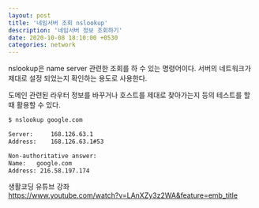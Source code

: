 ```yaml
---
layout: post
title: '네임서버 조회 nslookup'
description: '네임서버 정보 조회하기'
date: 2020-10-08 18:10:00 +0530
categories: network
---
```


nslookup은 name server 관련한 조회를 하 수 있는 명령어이다. 서버의 네트워크가 제대로 설정 되었는지 확인하는 용도로 사용한다.

도메인 관련된 라우터 정보를 바꾸거나 호스트를 제대로 찾아가는지 등의 테스트를 할 때 활용할 수 있다.

```bash
$ nslookup google.com

Server:		168.126.63.1
Address:	168.126.63.1#53

Non-authoritative answer:
Name:	google.com
Address: 216.58.197.174
```

생활코딩 유튜브 강좌  
https://www.youtube.com/watch?v=LAnXZy3z2WA&feature=emb_title
